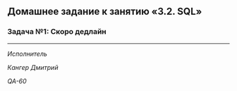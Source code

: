 ## Домашнее задание к занятию «3.2. SQL»

### Задача №1: Скоро дедлайн


***


*Исполнитель*

*Кангер Дмитрий*

*QA-60*
